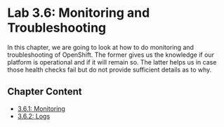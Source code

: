 # Lab 3.6: Monitoring and Troubleshooting

In this chapter, we are going to look at how to do monitoring and troubleshooting of OpenShift. The former gives us the knowledge if our platform is operational and if it will remain so. The latter helps us in case those health checks fail but do not provide sufficient details as to why.


## Chapter Content

* [3.6.1: Monitoring](361_monitoring.md)
* [3.6.2: Logs](362_logs.md)

